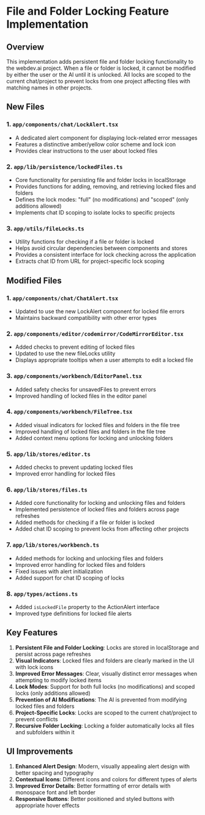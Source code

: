 # File and Folder Locking Feature Implementation

## Overview

This implementation adds persistent file and folder locking functionality to the webdev.ai project. When a file or folder is locked, it cannot be modified by either the user or the AI until it is unlocked. All locks are scoped to the current chat/project to prevent locks from one project affecting files with matching names in other projects.

## New Files

### 1. `app/components/chat/LockAlert.tsx`

- A dedicated alert component for displaying lock-related error messages
- Features a distinctive amber/yellow color scheme and lock icon
- Provides clear instructions to the user about locked files

### 2. `app/lib/persistence/lockedFiles.ts`

- Core functionality for persisting file and folder locks in localStorage
- Provides functions for adding, removing, and retrieving locked files and folders
- Defines the lock modes: "full" (no modifications) and "scoped" (only additions allowed)
- Implements chat ID scoping to isolate locks to specific projects

### 3. `app/utils/fileLocks.ts`

- Utility functions for checking if a file or folder is locked
- Helps avoid circular dependencies between components and stores
- Provides a consistent interface for lock checking across the application
- Extracts chat ID from URL for project-specific lock scoping

## Modified Files

### 1. `app/components/chat/ChatAlert.tsx`

- Updated to use the new LockAlert component for locked file errors
- Maintains backward compatibility with other error types

### 2. `app/components/editor/codemirror/CodeMirrorEditor.tsx`

- Added checks to prevent editing of locked files
- Updated to use the new fileLocks utility
- Displays appropriate tooltips when a user attempts to edit a locked file

### 3. `app/components/workbench/EditorPanel.tsx`

- Added safety checks for unsavedFiles to prevent errors
- Improved handling of locked files in the editor panel

### 4. `app/components/workbench/FileTree.tsx`

- Added visual indicators for locked files and folders in the file tree
- Improved handling of locked files and folders in the file tree
- Added context menu options for locking and unlocking folders

### 5. `app/lib/stores/editor.ts`

- Added checks to prevent updating locked files
- Improved error handling for locked files

### 6. `app/lib/stores/files.ts`

- Added core functionality for locking and unlocking files and folders
- Implemented persistence of locked files and folders across page refreshes
- Added methods for checking if a file or folder is locked
- Added chat ID scoping to prevent locks from affecting other projects

### 7. `app/lib/stores/workbench.ts`

- Added methods for locking and unlocking files and folders
- Improved error handling for locked files and folders
- Fixed issues with alert initialization
- Added support for chat ID scoping of locks

### 8. `app/types/actions.ts`

- Added `isLockedFile` property to the ActionAlert interface
- Improved type definitions for locked file alerts

## Key Features

1. **Persistent File and Folder Locking**: Locks are stored in localStorage and persist across page refreshes
2. **Visual Indicators**: Locked files and folders are clearly marked in the UI with lock icons
3. **Improved Error Messages**: Clear, visually distinct error messages when attempting to modify locked items
4. **Lock Modes**: Support for both full locks (no modifications) and scoped locks (only additions allowed)
5. **Prevention of AI Modifications**: The AI is prevented from modifying locked files and folders
6. **Project-Specific Locks**: Locks are scoped to the current chat/project to prevent conflicts
7. **Recursive Folder Locking**: Locking a folder automatically locks all files and subfolders within it

## UI Improvements

1. **Enhanced Alert Design**: Modern, visually appealing alert design with better spacing and typography
2. **Contextual Icons**: Different icons and colors for different types of alerts
3. **Improved Error Details**: Better formatting of error details with monospace font and left border
4. **Responsive Buttons**: Better positioned and styled buttons with appropriate hover effects
